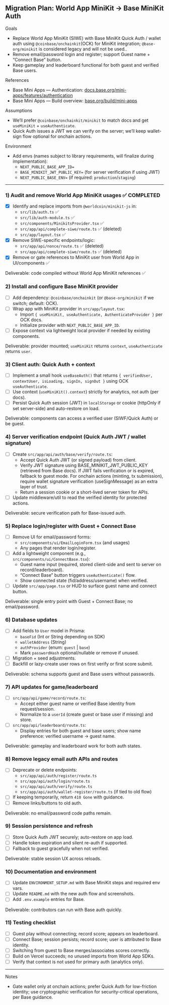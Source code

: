 ## Migration Plan: World App MiniKit → Base MiniKit Auth

Goals

- Replace World App MiniKit (SIWE) with Base MiniKit Quick Auth / wallet auth using `@coinbase/onchainkit`(OCK) for MiniKit integration; `@base-org/minikit` is considered legacy and will not be used..
- Remove email/password login and register; support Guest name + “Connect Base” button.
- Keep gameplay and leaderboard functional for both guest and verified Base users.

References

- Base Mini Apps — Authentication: [docs.base.org/mini-apps/features/authentication](https://docs.base.org/mini-apps/features/authentication)
- Base Mini Apps — Build overview: [base.org/build/mini-apps](https://www.base.org/build/mini-apps)

Assumptions

- We’ll prefer `@coinbase/onchainkit/minikit` to match docs and get `useMiniKit` + `useAuthenticate`.
- Quick Auth issues a JWT we can verify on the server; we’ll keep wallet-sign flow optional for onchain actions.

Environment

- Add envs (names subject to library requirements, will finalize during implementation):
  - `NEXT_PUBLIC_BASE_APP_ID=`
  - `BASE_MINIKIT_JWT_PUBLIC_KEY=` (for server verification if using JWT)
  - `NEXT_PUBLIC_BASE_ENV=` (if required: `production`/`staging`)

---

### 1) Audit and remove World App MiniKit usages ✅ COMPLETED

- [x] Identify and replace imports from `@worldcoin/minikit-js` in:
  - `src/lib/auth.ts` ✅
  - `src/lib/auth-module.ts` ✅
  - `src/components/MinikitsProvider.tsx` ✅
  - `src/app/api/complete-siwe/route.ts` ✅ (deleted)
  - `src/app/layout.tsx` ✅
- [x] Remove SIWE-specific endpoints/logic:
  - `src/app/api/nonce/route.ts` ✅ (deleted)
  - `src/app/api/complete-siwe/route.ts` ✅ (deleted)
- [x] Remove or gate references to MiniKit user from World App in UI/components ✅

Deliverable: code compiled without World App MiniKit references ✅

### 2) Install and configure Base MiniKit provider

- [ ] Add dependency: `@coinbase/onchainkit` (or `@base-org/minikit` if we switch; default: OCK).
- [ ] Wrap app with MiniKit provider in `src/app/layout.tsx`:
  - Import `{ useMiniKit, useAuthenticate, AuthenticateProvider }` per OCK docs.
  - Initialize provider with `NEXT_PUBLIC_BASE_APP_ID`.
- [ ] Expose context via lightweight local provider if needed by existing components.

Deliverable: provider mounted; `useMiniKit` returns `context`, `useAuthenticate` returns `user`.

### 3) Client auth: Quick Auth + context

- [ ] Implement a small hook `useBaseAuth()` that returns `{ verifiedUser, contextUser, isLoading, signIn, signOut }` using OCK `useAuthenticate`.
- [ ] Use context (`useMiniKit().context`) strictly for analytics, not auth (per docs).
- [ ] Persist Quick Auth session (JWT) in `localStorage` or cookie (httpOnly if set server-side) and auto-restore on load.

Deliverable: components can access a verified user (SIWF/Quick Auth) or be guest.

### 4) Server verification endpoint (Quick Auth JWT / wallet signature)

- [ ] Create `src/app/api/auth/base/verify/route.ts`:
  - Accept Quick Auth JWT (or signed payload) from client.
  - Verify JWT signature using BASE_MINIKIT_JWT_PUBLIC_KEY (retrieved from Base docs). If JWT fails verification or is expired, fallback to guest mode. For onchain actions (minting, tx submission), require wallet signature verification (useSignMessage) as an extra layer of trust.
  - Return a session cookie or a short-lived server token for APIs.
- [ ] Update middleware/util to read the verified identity for protected actions.

Deliverable: secure verification path for Base-issued auth.

### 5) Replace login/register with Guest + Connect Base

- [ ] Remove UI for email/password forms:
  - `src/components/ui/EmailLoginForm.tsx` (and usages)
  - Any pages that render login/register.
- [ ] Add a lightweight component (e.g., `src/components/ui/ConnectBase.tsx`):
  - Guest name input (required, stored client-side and sent to server on record/leaderboard).
  - “Connect Base” button triggers `useAuthenticate()` flow.
  - Show connected state (fid/address/username) when verified.
- [ ] Update `src/app/page.tsx` or HUD to surface guest name and connect button.

Deliverable: single entry point with Guest + Connect Base; no email/password.

### 6) Database updates

- [ ] Add fields to `User` model in Prisma:
  - `baseFid` (Int or String depending on SDK)
  - `walletAddress` (String)
  - `authProvider` (enum: `guest` | `base`)
  - Mark `passwordHash` optional/nullable or remove if unused.
- [ ] Migration + seed adjustments.
- [ ] Backfill or lazy-create user rows on first verify or first score submit.

Deliverable: schema supports guest and Base users without passwords.

### 7) API updates for game/leaderboard

- [ ] `src/app/api/game/record/route.ts`:
  - Accept either guest name or verified Base identity from request/session.
  - Normalize to a `userId` (create guest or base user if missing) and store.
- [ ] `src/app/api/leaderboard/route.ts`:
  - Display entries for both guest and base users; show name preference: verified username → guest name.

Deliverable: gameplay and leaderboard work for both auth states.

### 8) Remove legacy email auth APIs and routes

- [ ] Deprecate or delete endpoints:
  - `src/app/api/auth/register/route.ts`
  - `src/app/api/auth/login/route.ts`
  - `src/app/api/auth/verify/route.ts`
  - `src/app/api/auth/wallet-register/route.ts` (if tied to old flow)
- [ ] If keeping temporarily, return `410 Gone` with guidance.
- [ ] Remove links/buttons to old auth.

Deliverable: no email/password code paths remain.

### 9) Session persistence and refresh

- [ ] Store Quick Auth JWT securely; auto-restore on app load.
- [ ] Handle token expiration and silent re-auth if supported.
- [ ] Fallback to guest gracefully when not verified.

Deliverable: stable session UX across reloads.

### 10) Documentation and environment

- [ ] Update `ENVIRONMENT_SETUP.md` with Base MiniKit steps and required env vars.
- [ ] Update `README.md` with the new auth flow and screenshots.
- [ ] Add `.env.example` entries for Base.

Deliverable: contributors can run with Base auth quickly.

### 11) Testing checklist

- [ ] Guest play without connecting; record score; appears on leaderboard.
- [ ] Connect Base; session persists; record score; user is attributed to Base identity.
- [ ] Switching from guest to Base merges/associates scores correctly.
- [ ] Build on Vercel succeeds; no unused imports from World App SDKs.
- [ ] Verify that context is not used for primary auth (analytics only).

---

Notes

- Gate wallet only at onchain actions; prefer Quick Auth for low-friction identity; use cryptographic verification for security-critical operations, per Base guidance.
